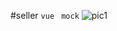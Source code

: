 
#seller
`vue ` `mock`
![pic1](seller/blob/master/PSD/%E5%A4%96%E5%8D%9601_%E5%95%86%E5%93%81%E9%A1%B5_spec.png )
